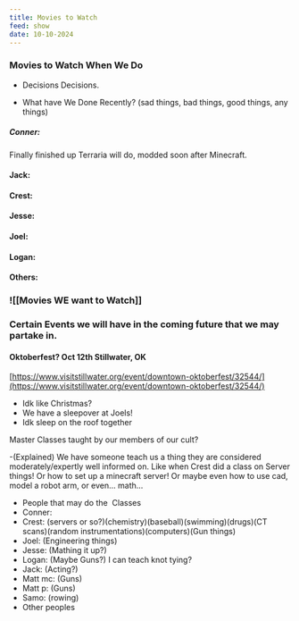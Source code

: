 ```yaml
---
title: Movies to Watch
feed: show
date: 10-10-2024
---
```




### Movies to Watch When We Do

  

- Decisions Decisions. 

- What have We Done Recently? (sad things, bad things, good things, any things)


##### Conner: 
Finally finished up Terraria will do, modded soon after Minecraft.
#### Jack: 
#### Crest: 
#### Jesse: 
#### Joel: 
#### Logan: 
#### Others: 
###  ![[Movies WE want to Watch]]
### Certain Events we will have in the coming future that we may partake in.
#### Oktoberfest? Oct 12th Stillwater, OK
[https://www.visitstillwater.org/event/downtown-oktoberfest/32544/](https://www.visitstillwater.org/event/downtown-oktoberfest/32544/)

- Idk like Christmas?
- We have a sleepover at Joels!
- Idk sleep on the roof together

Master Classes taught by our members of our cult?

-(Explained) We have someone teach us a thing they are considered moderately/expertly well informed on. Like when Crest did a class on Server things! Or how to set up a minecraft server! Or maybe even how to use cad, model a robot arm, or even… math…

- People that may do the  Classes
- Conner: 
- Crest: (servers or so?)(chemistry)(baseball)(swimming)(drugs)(CT scans)(random instrumentations)(computers)(Gun things)
- Joel: (Engineering things)  
- Jesse: (Mathing it up?)
- Logan: (Maybe Guns?) I can teach knot tying? 
- Jack: (Acting?)
- Matt mc: (Guns)
- Matt p: (Guns)  
- Samo: (rowing)  
- Other peoples